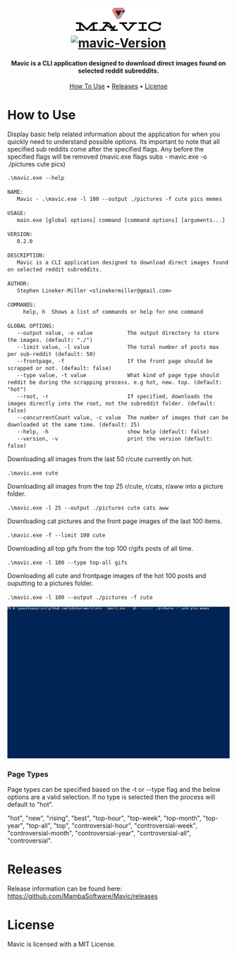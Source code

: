 <h1 align="center">
    <a href="https://github.com/tehstun/Mavic">
      <img src="./docs/img/logo.png" alt="mavic-logo" width="200">
    </a>
    <br/>
    <a href="https://github.com/tehstun/mavic">
      <img src="https://img.shields.io/badge/Mavic-v0.2.0-blue.svg" alt="mavic-Version">
    </a>
</h1>

<h4 align="center">Mavic is a CLI application designed to download direct images found on selected reddit subreddits.</h4>

<p align="center">
  <a href="#how-to-use">How To Use</a> •
  <a href="#releases">Releases</a> •
  <a href="#license">License</a>
</p>

# How to Use

Display basic help related information about the application for when you quickly need to understand possible options.
Its important to note that all specified sub reddits come after the specified flags. Any before the specified flags 
will be removed (mavic.exe flags subs - mavic.exe -o ./pictures cute pics)

```
.\mavic.exe --help

NAME:
   Mavic - .\mavic.exe -l 100 --output ./pictures -f cute pics memes

USAGE:
   main.exe [global options] command [command options] [arguments...]

VERSION:
   0.2.0

DESCRIPTION:
   Mavic is a CLI application designed to download direct images found on selected reddit subreddits.

AUTHOR:
   Stephen Lineker-Miller <slinekermiller@gmail.com>

COMMANDS:
     help, h  Shows a list of commands or help for one command

GLOBAL OPTIONS:
   --output value, -o value           The output directory to store the images. (default: "./")
   --limit value, -l value            The total number of posts max per sub-reddit (default: 50)
   --frontpage, -f                    If the front page should be scrapped or not. (default: false)
   --type value, -t value             What kind of page type should reddit be during the scrapping process. e.g hot, new. top. (default: "hot")
   --root, -r                         If specified, downloads the images directly into the root, not the subreddit folder. (default: false)
   --concurrentCount value, -c value  The number of images that can be downloaded at the same time. (default: 25)
   --help, -h                         show help (default: false)
   --version, -v                      print the version (default: false)
```

Downloading all images from the last 50 r/cute currently on hot.

`.\mavic.exe cute`

Downloading all images from the top 25 r/cute, r/cats, r/aww into a picture folder.

`.\mavic.exe -l 25 --output ./pictures cute cats aww`

Downloading cat pictures and the front page images of the last 100 items.

`.\mavic.exe -f --limit 100 cute`

Downloading all top gifs from the top 100 r/gifs posts of all time.

`.\mavic.exe -l 100 --type top-all gifs`

Downloading all cute and frontpage images of the hot 100 posts and ouputting to a pictures folder.

`.\mavic.exe -l 100 --output ./pictures -f cute`

<div align="center">
    <img alt="sample gif" src="./docs/img/home.gif" width="650" />
</div>

### Page Types

Page types can be specified based on the -t or --type flag and the below options are a valid selection.
If no type is selected then the process will default to "hot".

"hot", "new", "rising", "best", "top-hour", "top-week", "top-month", "top-year", "top-all", "top", "controversial-hour",
"controversial-week", "controversial-month", "controversial-year", "controversial-all", "controversial".


# Releases

Release information can be found here: https://github.com/MambaSoftware/Mavic/releases

# License

Mavic is licensed with a MIT License.
